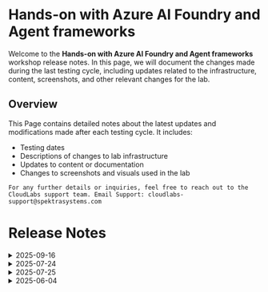 # Hands-on with Azure AI Foundry and Agent frameworks

Welcome to the **Hands-on with Azure AI Foundry and Agent frameworks** workshop release notes. In this page, we will document the changes made during the last testing cycle, including updates related to the infrastructure, content, screenshots, and other relevant changes for the lab.

## Overview

This Page contains detailed notes about the latest updates and modifications made after each testing cycle. It includes:

- Testing dates
- Descriptions of changes to lab infrastructure
- Updates to content or documentation
- Changes to screenshots and visuals used in the lab

`For any further details or inquiries, feel free to reach out to the CloudLabs support team. Email Support: cloudlabs-support@spektrasystems.com`

# Release Notes

<details>
  <summary>2025-09-16</summary>

## Release Date: 2025-09-16

### Summary of Changes

Made minor updates by adding clearer, up-to-date UI screenshots and refining instructions to enhance clarity, improve accuracy, and ensure a smoother learning experience.  

### Infrastructure Changes

N/A

### Content Changes

N/A

### Screenshot Updates

- **Minor updates**: 

    - **Updated UI Screenshots**: Replaced screenshots to match the latest user interface.
      
### Testing Notes

- **Testing Date**: 2025-09-16

### Testing Scope 

Performed end-to-end architecture validation, including RBAC and policy compliance checks, cost estimation review, and verification of prerequisites.

---
</details>


<details>
  <summary>2025-07-24</summary>

### Release Date: 2025-07-24

- **Testing Date**: 2025-07-24

## Infrastructure Changes

**Details:**
- No infrastructure changes were required in this update.

## Content Changes
 
- Refined lab instructions to improve clarity.

## Screenshot Updates

- Replaced outdated screenshots with new ones reflecting the current UI.

## Testing Notes

- **Testing Date**: 2025-07-24
- **Tested Features**: Full lab flow including all sections and tasks.
- **Issues Found**: NA
- **Resolved Issues**: NA
  
</details>

<details>
  <summary>2025-07-25</summary>

### Release Date: 2025-07-25

- **Testing Date**: 2025-07-25

## Infrastructure Changes

**Details:**
- No infrastructure changes were required in this update.

## Content Changes
 
- Refined lab instructions to improve clarity.

## Screenshot Updates

- Replaced outdated screenshots with new ones reflecting the current UI.

## Testing Notes

- **Testing Date**: 2025-07-25
- **Issues Found**: NA
- **Resolved Issues**: NA
  
</details>

<details>
  <summary>2025-06-04</summary>

<details>
  <summary>2025-07-10</summary>

### Release Date: 2025-07-10

## Infrastructure Changes

NA
## Content Changes

- Lab guide instructions have been updated to reflect the latest steps.
- The Getting Started page has been revised based on the new VM interface
  
## Screenshot Updates

- Updated screenshots throughout the lab guide to match the new UI.
- Added additional screenshots where necessary for better clarity.

## Testing Notes

- **Testing Date**: 2025-07-10

---
</details>

<details>
  <summary>2025-06-18</summary>

### Release Date: 2025-06-18

- **Change**: Downgraded Python packages due to compatibility issues with the latest versions.
- **Testing Date**: 2025-06-18

## Infrastructure Changes

- **azure-ai-projects Package**

   - **Issue:** Exercises 2 to 6 experienced connectivity problems with Azure AI Foundry.
   - **Cause:** The latest version of the `azure-ai-projects` package was not compatible with the current setup.
   - **Solution:** Downgraded the package to version **1.0.0b10** to restore functionality.

- **semantic-kernel[azure] Package**

   - **Issue:** Exercise 6 encountered errors related to this package.
   - **Cause:** The latest version of `semantic-kernel[azure]` was incompatible with the implementation.
   - **Solution:** Downgraded the package to version **1.28.0**, resolving the issue.

- Updated the Python code in the Jupyter Notebooks to resolve the issues that were occurring   

## Content Changes

- Updated lab guide steps with the latest UI present in the Azure portal.
- Getting started page has been updated as per the new UI changes in the CloudLabs. 
  
## Screenshot Updates

- Screenshots have been updated as per the new UI changes and updated instructions.
- Updated lab guide with more screenshots wherever required.
- Getting started page has been updated as per the new UI changes in the CloudLabs.

## Testing Notes

- **Testing Date**: 2025-06-18
- **Tested Features**: Inline validations, latest UI changes, functionality of the lab.
- **Issues Found**: The Latest Python Packages were incompatible with the Jupyter notebooks used in this lab. 
- **Resolved Issues**: Downgraded Python packages that were causing issues for the Jupyter notebooks used in this lab.
---
</details>



